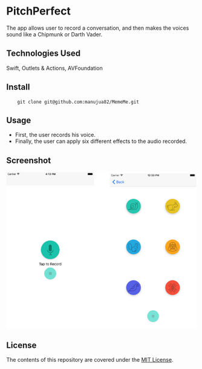 # PitchPerfect
The app allows user to record a conversation, and then makes the voices sound like a Chipmunk or Darth Vader.

## Technologies Used
Swift, Outlets & Actions, AVFoundation

## Install
```
    git clone git@github.com:manujua82/MemeMe.git
```

## Usage 
- First, the user records his voice.
- Finally, the user can apply six different effects to the audio recorded.

## Screenshot 
![Alt text](/ScreenShot/screenshot.jpg?raw=true "") 

## License
The contents of this repository are covered under the [MIT License](LICENSE).
